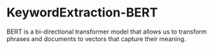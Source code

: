 # KeywordExtraction-BERT
BERT is a bi-directional transformer model that allows us to transform phrases and documents to vectors that capture their meaning.
